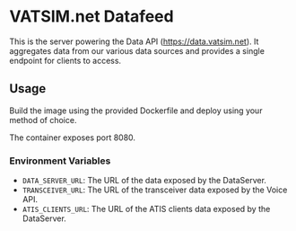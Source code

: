 # VATSIM.net Datafeed

This is the server powering the Data API (https://data.vatsim.net).
It aggregates data from our various data sources
and provides a single endpoint for clients to access.

## Usage

Build the image using the provided Dockerfile
and deploy using your method of choice.

The container exposes port 8080.

### Environment Variables

* `DATA_SERVER_URL`: The URL of the data exposed by the DataServer.
* `TRANSCEIVER_URL`: The URL of the transceiver data exposed by the Voice API.
* `ATIS_CLIENTS_URL`: The URL of the ATIS clients data exposed by the DataServer.
